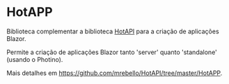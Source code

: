 # HotAPP

Biblioteca complementar a biblioteca <a href="https://github.com/mrebello/Hot">HotAPI</a> para a criação de aplicações Blazor.

Permite a criação de aplicações Blazor tanto 'server' quanto 'standalone' (usando o Photino).


Mais detalhes em <a href="https://github.com/mrebello/HotAPI/tree/master/HotAPP">https://github.com/mrebello/HotAPI/tree/master/HotAPP</a>.
